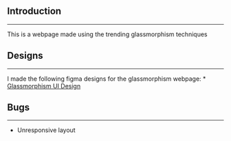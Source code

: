 ## Introduction <br />
---------------
This is a webpage made using the trending glassmorphism techniques <br />

## Designs
---------------
I made the following figma designs for the glassmorphism webpage:
	* [Glassmorphism UI Design](https://www.figma.com/file/hMj0ufij8K9tXJWbJk6iS0/Glass-UI)


## Bugs 
---------------
* Unresponsive layout